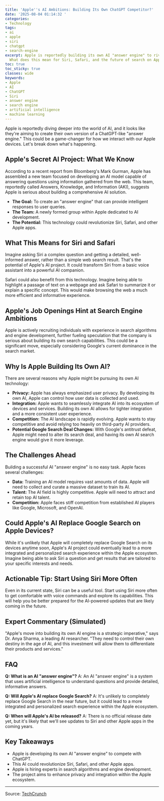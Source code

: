 ```yaml
---
title: 'Apple''s AI Ambitions: Building Its Own ChatGPT Competitor?'
date: '2025-08-04 01:14:32 '
categories:
- Technology
tags:
- ai
- apple
- siri
- chatgpt
- search-engine
excerpt: Apple is reportedly building its own AI "answer engine" to rival ChatGPT.
  What does this mean for Siri, Safari, and the future of search on Apple devices?
toc: true
toc_sticky: true
classes: wide
keywords:
- Apple
- AI
- ChatGPT
- Siri
- answer engine
- search engine
- artificial intelligence
- machine learning
---
```


Apple is reportedly diving deeper into the world of AI, and it looks like they're aiming to create their own version of a ChatGPT-like "answer engine." This could be a game-changer for how we interact with our Apple devices. Let's break down what's happening.

## Apple's Secret AI Project: What We Know

According to a recent report from Bloomberg's Mark Gurman, Apple has assembled a new team focused on developing an AI model capable of answering questions using information gathered from the web. This team, reportedly called Answers, Knowledge, and Information (AKI), suggests Apple is serious about building a comprehensive AI solution.

*   **The Goal:** To create an "answer engine" that can provide intelligent responses to user queries.
*   **The Team:** A newly formed group within Apple dedicated to AI development.
*   **The Potential:** This technology could revolutionize Siri, Safari, and other Apple apps.

## What This Means for Siri and Safari

Imagine asking Siri a complex question and getting a detailed, well-informed answer, rather than a simple web search result. That's the potential of Apple's AI project. It could transform Siri from a basic voice assistant into a powerful AI companion.

Safari could also benefit from this technology. Imagine being able to highlight a passage of text on a webpage and ask Safari to summarize it or explain a specific concept. This would make browsing the web a much more efficient and informative experience.

## Apple's Job Openings Hint at Search Engine Ambitions

Apple is actively recruiting individuals with experience in search algorithms and engine development, further fueling speculation that the company is serious about building its own search capabilities. This could be a significant move, especially considering Google's current dominance in the search market.

## Why Is Apple Building Its Own AI? 

There are several reasons why Apple might be pursuing its own AI technology:

*   **Privacy:** Apple has always emphasized user privacy. By developing its own AI, Apple can control how user data is collected and used.
*   **Integration:** Apple wants to seamlessly integrate AI into its ecosystem of devices and services. Building its own AI allows for tighter integration and a more consistent user experience.
*   **Competition:** The AI landscape is rapidly evolving. Apple wants to stay competitive and avoid relying too heavily on third-party AI providers.
*   **Potential Google Search Deal Changes:** With Google's antitrust defeat, Apple might need to alter its search deal, and having its own AI search engine would give it more leverage.

## The Challenges Ahead

Building a successful AI "answer engine" is no easy task. Apple faces several challenges:

*   **Data:** Training an AI model requires vast amounts of data. Apple will need to collect and curate a massive dataset to train its AI.
*   **Talent:** The AI field is highly competitive. Apple will need to attract and retain top AI talent.
*   **Competition:** Apple faces stiff competition from established AI players like Google, Microsoft, and OpenAI.

## Could Apple's AI Replace Google Search on Apple Devices?

While it's unlikely that Apple will completely replace Google Search on its devices anytime soon, Apple's AI project could eventually lead to a more integrated and personalized search experience within the Apple ecosystem. Imagine being able to ask Siri a question and get results that are tailored to your specific interests and needs.

## Actionable Tip: Start Using Siri More Often

Even in its current state, Siri can be a useful tool. Start using Siri more often to get comfortable with voice commands and explore its capabilities. This will help you be better prepared for the AI-powered updates that are likely coming in the future.

## Expert Commentary (Simulated)

"Apple's move into building its own AI engine is a strategic imperative," says Dr. Anya Sharma, a leading AI researcher. "They need to control their own destiny in the age of AI, and this investment will allow them to differentiate their products and services."

## FAQ

**Q: What is an AI "answer engine"?**
A: An AI "answer engine" is a system that uses artificial intelligence to understand questions and provide detailed, informative answers.

**Q: Will Apple's AI replace Google Search?**
A: It's unlikely to completely replace Google Search in the near future, but it could lead to a more integrated and personalized search experience within the Apple ecosystem.

**Q: When will Apple's AI be released?**
A: There is no official release date yet, but it's likely that we'll see updates to Siri and other Apple apps in the coming years.

## Key Takeaways

*   Apple is developing its own AI "answer engine" to compete with ChatGPT.
*   This AI could revolutionize Siri, Safari, and other Apple apps.
*   Apple is hiring experts in search algorithms and engine development.
*   The project aims to enhance privacy and integration within the Apple ecosystem.

---

Source: [TechCrunch](https://techcrunch.com/2025/08/03/apple-might-be-building-its-own-ai-answer-engine/)